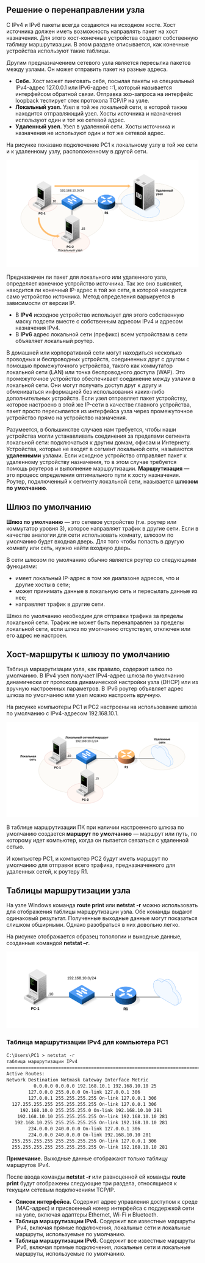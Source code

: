 <!-- verified: agorbachev 03.05.2022 -->

<!-- 8.4.1 -->
## Решение о перенаправлении узла

С IPv4 и IPv6 пакеты всегда создаются на исходном хосте. Хост источника должен иметь возможность направлять пакет на хост назначения. Для этого хост-конечные устройства создают собственную таблицу маршрутизации. В этом разделе описывается, как конечные устройства используют такие таблицы.

Другим предназначением сетевого узла является пересылка пакетов между узлами. Он может отправить пакет на разные адреса.

* **Себе.** Хост может пинговать себя, посылая пакеты на специальный IPv4-адрес 127.0.0.1 или IPv6-адрес ::1, который называется интерфейсом обратной связи. Отправка эхо-запроса на интерфейс loopback тестирует стек протокола TCP/IP на узле.
* **Локальный узел.** Узел в той же локальной сети, в которой также находится отправляющий узел. Хосты источника и назначения используют один и тот же сетевой адрес.
* **Удаленный узел.** Узел в удаленной сети. Хосты источника и назначения не используют один и тот же сетевой адрес.

На рисунке показано подключение PC1 к локальному узлу в той же сети и к удаленному узлу, расположенному в другой сети.

![](./assets/8.4.1.svg)


Предназначен ли пакет для локального или удаленного узла, определяет конечное устройство источника. Так же оно выясняет, находится ли конечный IP-адрес в той же сети, в которой находится само устройство источника. Метод определения варьируется в зависимости от версии IP.

* В **IPv4** исходное устройство использует для этого собственную маску подсети вместе с собственным адресом IPv4 и адресом назначения IPv4.
* В **IPv6** адрес локальной сети (префикс) всем устройствам в сети объявляет локальный роутер.

В домашней или корпоративной сети могут находиться несколько проводных и беспроводных устройств, соединенных друг с другом с помощью промежуточного устройства, такого как коммутатор локальной сети (LAN) или точка беспроводного доступа (WAP). Это промежуточное устройство обеспечивает соединение между узлами в локальной сети. Они могут получать доступ друг к другу и обмениваться информацией без использования каких-либо дополнительных устройств. Если узел отправляет пакет устройству, которое настроено в этой же IP-сети в качестве главного устройства, пакет просто пересылается из интерфейса узла через промежуточное устройство прямо на устройство назначения.

Разумеется, в большинстве случаев нам требуется, чтобы наши устройства могли устанавливать соединения за пределами сегмента локальной сети: подключаться к другим домам, офисам и Интернету. Устройства, которые не входят в сегмент локальной сети, называются **удаленными** узлами. Если исходное устройство отправляет пакет к удаленному устройству назначения, то в этом случае требуется помощь роутеров и выполнение маршрутизации. **Маршрутизация** — это процесс определения оптимального пути к хосту назначения. Роутер, подключенный к сегменту локальной сети, называется **шлюзом по умолчанию**.

<!-- 8.4.2 -->
## Шлюз по умолчанию

**Шлюз по умолчанию** — это сетевое устройство (т.е. роутер или коммутатор уровня 3), которое направляет трафик в другие сети. Если в качестве аналогии для сети использовать комнату, шлюзом по умолчанию будет входная дверь. Для того чтобы попасть в другую комнату или сеть, нужно найти входную дверь.

В сети шлюзом по умолчанию обычно является роутер со следующими функциями:

* имеет локальный IP-адрес в том же диапазоне адресов, что и другие хосты в сети;
* может принимать данные в локальную сеть и пересылать данные из нее;
* направляет трафик в другие сети.

Шлюз по умолчанию необходим для отправки трафика за пределы локальной сети. Трафик не может быть перенаправлен за пределы локальной сети, если шлюз по умолчанию отсутствует, отключен или его адрес не настроен.

<!-- 8.4.3 -->
## Хост-маршруты к шлюзу по умолчанию

Таблица маршрутизации узла, как правило, содержит шлюз по умолчанию. В IPv4 узел получает IPv4-адрес шлюза по умолчанию динамически от протокола динамической настройки узла (DHCP) или из вручную настроенных параметров. В IPv6 роутер объявляет адрес шлюза по умолчанию или узел можно настроить вручную.

На рисунке компьютеры PC1 и PC2 настроены на использование шлюза по умолчанию с IPv4-адресом 192.168.10.1.

![](./assets/8.4.3.svg)


В таблице маршрутизации ПК при наличии настроенного шлюза по умолчанию создается **маршрут по умолчанию** — маршрут или путь, по которому идет компьютер, когда он пытается связаться с удаленной сетью.

И компьютер PC1, и компьютер PC2 будут иметь маршрут по умолчанию для отправки всего трафика, предназначенного для удаленных сетей, к роутеру R1.

<!-- 8.4.4 -->
## Таблицы маршрутизации узла

На узле Windows команда **route print** или **netstat -r** можно использовать для отображения таблицы маршрутизации узла. Обе команды выдают одинаковый результат. Полученные выходные данные могут показаться слишком обширными. Однако разобраться в них довольно легко.

На рисунке отображается образец топологии и выходные данные, созданные командой **netstat –r**.

![](./assets/8.4.4.svg)


### Таблица маршрутизации IPv4 для компьютера PC1

```
C:\Users\PC1 > netstat -r 
таблица маршрутизации IPv4
===========================================================================
Active Routes:
Network Destination Netmask Gateway Interface Metric
          0.0.0.0 0.0.0.0 192.168.10.1 192.168.10.10 25
        127.0.0.0 255.0.0.0 On-link 127.0.0.1 306
        127.0.0.1 255.255.255.255 On-link 127.0.0.1 306
  127.255.255.255 255.255.255.255 On-link 127.0.0.1 306
     192.168.10.0 255.255.255.0 On-link 192.168.10.10 281
    192.168.10.10 255.255.255.255 On-link 192.168.10.10 281
   192.168.10.255 255.255.255.255 On-link 192.168.10.10 281
        224.0.0.0 240.0.0.0 On-link 127.0.0.1 306
        224.0.0.0 240.0.0.0 On-link 192.168.10.10 281
  255.255.255.255 255.255.255.255 On-link 127.0.0.1 306
  255.255.255.255 255.255.255.255 On-link 192.168.10.10 281

```

**Примечание.** Выходные данные отображают только таблицу маршрутов IPv4.

После ввода команды **netstat -r** или равноценной ей команды **route print** будут отображены следующие три раздела, относящиеся к текущим сетевым подключениям TCP/IP.

* **Список интерфейса.** Содержит адрес управления доступом к среде (MAC-адрес) и присвоенный номер интерфейса с поддержкой сети на узле, включая адаптеры Ethernet, Wi-Fi и Bluetooth.
* **Таблица маршрутизации IPv4.** Содержит все известные маршруты IPv4, включая прямые подключения, локальные сети и локальные маршруты, используемые по умолчанию.
* **Таблица маршрутизации IPv6.** Содержит все известные маршруты IPv6, включая прямые подключения, локальные сети и локальные маршруты, используемые по умолчанию.

<!-- 8.4.5 -->
<!-- quiz -->

